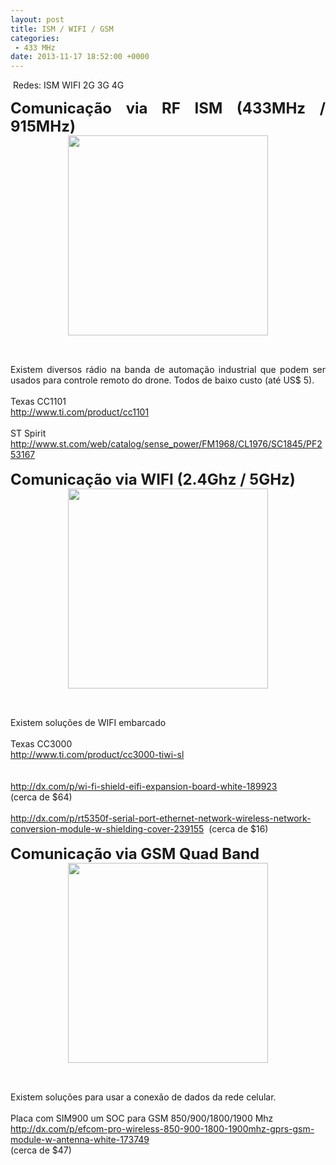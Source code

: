 ```yaml
---
layout: post
title: ISM / WIFI / GSM
categories:
 - 433 MHz
date: 2013-11-17 18:52:00 +0000
---
```


&nbsp;Redes: ISM WIFI 2G 3G 4G  

  

<a name="more"></a>  
  

<div style="text-align: justify;">
<div>
<b><span style="font-size: x-large;">Comunicação via RF ISM (433MHz / 915MHz)</span></b><br/>
<div class="separator" style="clear: both; text-align: center;">
<a href="http://4.bp.blogspot.com/-ujHy1pYvH1A/UlibTFPsu1I/AAAAAAAAmgk/Ft0AuvWoTvs/s1600/cc1101.sku_149251_1.jpg" imageanchor="1" style="margin-left: 1em; margin-right: 1em;"><img border="0" height="320" src="http://4.bp.blogspot.com/-ujHy1pYvH1A/UlibTFPsu1I/AAAAAAAAmgk/Ft0AuvWoTvs/s320/cc1101.sku_149251_1.jpg" width="320"/></a></div>
<b><span style="font-size: x-large;"><br/></span></b></div>
<div>
<br/></div>
<div>
Existem diversos rádio na banda de automação industrial que podem ser usados para controle remoto do drone. Todos de baixo custo (até US$ 5).</div>
<div>
<br/></div>
<div>
Texas CC1101</div>
<div>
<a href="http://www.ti.com/product/cc1101">http://www.ti.com/product/cc1101</a></div>
<div>
<br/></div>
<div>
ST Spirit</div>
<div>
<a href="http://www.st.com/web/catalog/sense_power/FM1968/CL1976/SC1845/PF253167">http://www.st.com/web/catalog/sense_power/FM1968/CL1976/SC1845/PF253167</a></div>
<div>
<br/></div>
<div>
<b><span style="font-size: x-large;">Comunicação via WIFI (2.4Ghz / 5GHz)</span></b><br/>
<div class="separator" style="clear: both; text-align: center;">
<a href="http://2.bp.blogspot.com/-f3_iPAT3NHk/UlibXwtXsZI/AAAAAAAAmgs/3Bo3T1gL9mo/s1600/wifi.sku_189923_1.jpg" imageanchor="1" style="margin-left: 1em; margin-right: 1em;"><img border="0" height="320" src="http://2.bp.blogspot.com/-f3_iPAT3NHk/UlibXwtXsZI/AAAAAAAAmgs/3Bo3T1gL9mo/s320/wifi.sku_189923_1.jpg" width="320"/></a></div>
<b><span style="font-size: x-large;"><br/></span></b></div>
<div>
<br/></div>
</div>

<div style="text-align: justify;">
Existem soluções de WIFI embarcado</div>

<div style="text-align: justify;">
<br/></div>

<div style="text-align: justify;">
Texas CC3000</div>

<div style="text-align: justify;">
<a href="http://www.ti.com/product/cc3000-tiwi-sl">http://www.ti.com/product/cc3000-tiwi-sl</a><br/>
<br/></div>

<div style="text-align: justify;">
<br/></div>

<div style="text-align: justify;">
<a href="http://dx.com/p/wi-fi-shield-eifi-expansion-board-white-189923">http://dx.com/p/wi-fi-shield-eifi-expansion-board-white-189923</a><br/>
(cerca de $64)</div>

<div style="text-align: justify;">
<br/></div>

<div style="text-align: justify;">
<a href="http://dx.com/p/rt5350f-serial-port-ethernet-network-wireless-network-conversion-module-w-shielding-cover-239155">http://dx.com/p/rt5350f-serial-port-ethernet-network-wireless-network-conversion-module-w-shielding-cover-239155</a>&nbsp; (cerca de $16)</div>

<div style="text-align: justify;">
<br/></div>

<div style="text-align: justify;">
<b><span style="font-size: x-large;">Comunicação via GSM Quad Band</span></b><br/>
<div class="separator" style="clear: both; text-align: center;">
<a href="http://3.bp.blogspot.com/-EcjGG92p9KI/UlibcKr1-0I/AAAAAAAAmg0/KZHn4u6q9oU/s1600/gsm.sku_173749_1.jpg" imageanchor="1" style="margin-left: 1em; margin-right: 1em;"><img border="0" height="320" src="http://3.bp.blogspot.com/-EcjGG92p9KI/UlibcKr1-0I/AAAAAAAAmg0/KZHn4u6q9oU/s320/gsm.sku_173749_1.jpg" width="320"/></a></div>
<b><span style="font-size: x-large;"><br/></span></b></div>

<div style="text-align: justify;">
<br/></div>

<div style="text-align: justify;">
Existem soluções para usar a conexão de dados da rede celular.</div>

<div style="text-align: justify;">
<br/></div>

<div style="text-align: justify;">
Placa com SIM900 um SOC para GSM 850/900/1800/1900 Mhz</div>

<div style="text-align: justify;">
<a href="http://dx.com/p/efcom-pro-wireless-850-900-1800-1900mhz-gprs-gsm-module-w-antenna-white-173749">http://dx.com/p/efcom-pro-wireless-850-900-1800-1900mhz-gprs-gsm-module-w-antenna-white-173749</a></div>

<div style="text-align: justify;">
(cerca de $47)</div>

  